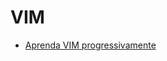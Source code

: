 # VIM

* [Aprenda VIM progressivamente](http://yannesposito.com/Scratch/en/blog/Learn-Vim-Progressively/)
